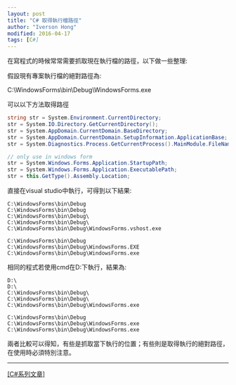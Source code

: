 ```yaml
---
layout: post
title: "C# 取得執行檔路徑"
author: "Iverson Hong"
modified: 2016-04-17
tags: [C#]
---
```


在寫程式的時候常常需要抓取現在執行檔的路徑，以下做一些整理:

假設現有專案執行檔的絕對路徑為:

C:\WindowsForms\bin\Debug\WindowsForms.exe

可以以下方法取得路徑

~~~csharp
string str = System.Environment.CurrentDirectory;
str = System.IO.Directory.GetCurrentDirectory();
str = System.AppDomain.CurrentDomain.BaseDirectory;
str = System.AppDomain.CurrentDomain.SetupInformation.ApplicationBase;
str = System.Diagnostics.Process.GetCurrentProcess().MainModule.FileName;

// only use in windows form
str = System.Windows.Forms.Application.StartupPath;
str = System.Windows.Forms.Application.ExecutablePath;
str = this.GetType().Assembly.Location;
~~~

直接在visual studio中執行，可得到以下結果:
    
    C:\WindowsForms\bin\Debug
    C:\WindowsForms\bin\Debug
    C:\WindowsForms\bin\Debug\
    C:\WindowsForms\bin\Debug\
    C:\WindowsForms\bin\Debug\WindowsForms.vshost.exe
    
    C:\WindowsForms\bin\Debug
    C:\WindowsForms\bin\Debug\WindowsForms.EXE
    C:\WindowsForms\bin\Debug\WindowsForms.exe

相同的程式若使用cmd在D:下執行，結果為:

    D:\
    D:\
    C:\WindowsForms\bin\Debug\
    C:\WindowsForms\bin\Debug\
    C:\WindowsForms\bin\Debug\WindowsForms.exe
    
    C:\WindowsForms\bin\Debug
    C:\WindowsForms\bin\Debug\WindowsForms.exe
    C:\WindowsForms\bin\Debug\WindowsForms.exe
    
兩者比較可以得知，有些是抓取當下執行的位置；有些則是取得執行的絕對路徑，在使用時必須特別注意。

----------

[[C#系列文章]](http://iverson127.github.io/tags/#C#)